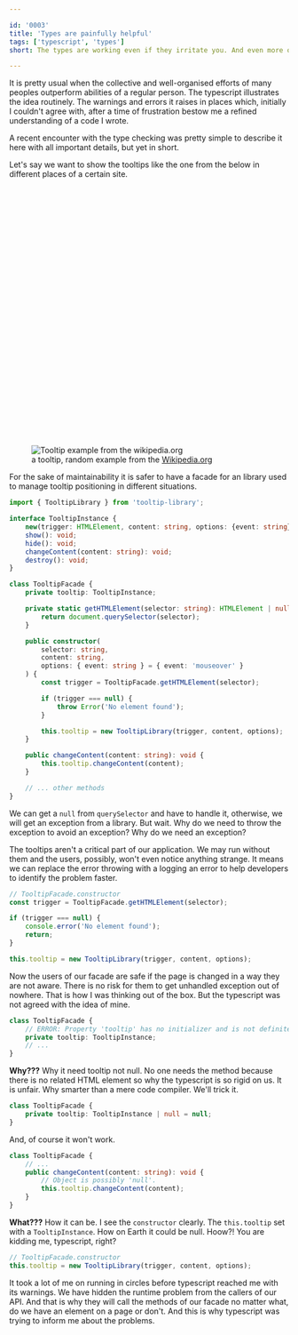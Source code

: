 ```yaml
---

id: '0003'
title: 'Types are painfully helpful'
tags: ['typescript', 'types']
short: The types are working even if they irritate you. And even more of that. The more typechecking is a pain the bigger the benefits.

---
```


It is pretty usual when the collective and well-organised efforts of many peoples outperform abilities of a regular person. The typescript illustrates the idea routinely. The warnings and errors it raises in places which, initially I couldn't agree with, after a time of frustration bestow me a refined understanding of a code I wrote.

A recent encounter with the type checking was pretty simple to describe it here with all important details, but yet in short.

Let's say we want to show the tooltips like the one from the below in different places of a certain site.

<figure class="picture" style="max-width: 381px;">
    <div class="picture__holder" style="padding-top: calc(466 / 381 * 100%);">
        <img class="picture__image" src="https://d1svz1b6z7p08i.cloudfront.net/images/2020/tooltip-example-cut.png" alt="Tooltip example from the wikipedia.org"/>
    </div>
    <figcaption>
        a tooltip, random example from the <a href="https://en.wikipedia.org/wiki/Browser_engine">Wikipedia.org</a>
    </figcaption>
</figure>

For the sake of maintainability it is safer to have a facade for an library used to manage tooltip positioning in different situations.

```typescript
import { TooltipLibrary } from 'tooltip-library';

interface TooltipInstance {
    new(trigger: HTMLElement, content: string, options: {event: string}): void;
    show(): void;
    hide(): void;
    changeContent(content: string): void;
    destroy(): void;
}

class TooltipFacade {
    private tooltip: TooltipInstance;

    private static getHTMLElement(selector: string): HTMLElement | null {
        return document.querySelector(selector);
    }

    public constructor(
        selector: string,
        content: string,
        options: { event: string } = { event: 'mouseover' }
    ) {
        const trigger = TooltipFacade.getHTMLElement(selector);

        if (trigger === null) {
            throw Error('No element found');
        }

        this.tooltip = new TooltipLibrary(trigger, content, options);
    }

    public changeContent(content: string): void {
        this.tooltip.changeContent(content);
    }

    // ... other methods
}
```

We can get a `null` from `querySelector` and have to handle it, otherwise, we will get an exception from a library. But wait. Why do we need to throw the exception to avoid an exception? Why do we need an exception?

The tooltips aren't a critical part of our application. We may run without them and the users, possibly, won't even notice anything strange. It means we can replace the error throwing with a logging an error to help developers to identify the problem faster.

```typescript
// TooltipFacade.constructor
const trigger = TooltipFacade.getHTMLElement(selector);

if (trigger === null) {
    console.error('No element found');
    return;
}

this.tooltip = new TooltipLibrary(trigger, content, options);
```

Now the users of our facade are safe if the page is changed in a way they are not aware. There is no risk for them to get unhandled exception out of nowhere. That is how I was thinking out of the box. But the typescript was not agreed with the idea of mine.

```typescript
class TooltipFacade {
    // ERROR: Property 'tooltip' has no initializer and is not definitely assigned in the constructor.
    private tooltip: TooltipInstance;
    // ...
}
```

**Why???** Why it need tooltip not null. No one needs the method because there is no related HTML element so why the typescript is so rigid on us. It is unfair. Why smarter than a mere code compiler. We'll trick it.

```typescript
class TooltipFacade {
    private tooltip: TooltipInstance | null = null;
}
```

And, of course it won't work.

```typescript
class TooltipFacade {
    // ...
    public changeContent(content: string): void {
        // Object is possibly 'null'.
        this.tooltip.changeContent(content);
    }
}
```

**What???** How it can be. I see the `constructor` clearly. The `this.tooltip` set with a `TooltipInstance`. How on Earth it could be null. Hoow?! You are kidding me, typescript, right?

```typescript
// TooltipFacade.constructor
this.tooltip = new TooltipLibrary(trigger, content, options);
```

It took a lot of me on running in circles before typescript reached me with its warnings. We have hidden the runtime problem from the callers of our API. And that is why they will call the methods of our facade no matter what, do we have an element on a page or don't. And this is why typescript was trying to inform me about the problems.
